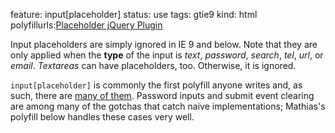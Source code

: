 feature: input[placeholder]
status: use
tags: gtie9
kind: html
polyfillurls:[Placeholder jQuery Plugin](https://github.com/mathiasbynens/jquery-placeholder)

Input placeholders are simply ignored in IE 9 and below. Note that they are only applied when the **type** of the input is *text*, *password*, *search*, *tel*, *url*, or *email*. *Textareas* can have placeholders, too. Otherwise, it is ignored.

`input[placeholder]` is commonly the first polyfill anyone writes and, as such, there are [many of them](http://bit.ly/polyfills). Password inputs and submit event clearing are among many of the gotchas that catch naive implementations; Mathias's polyfill below handles these cases very well.
